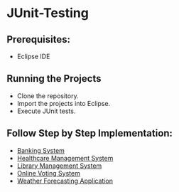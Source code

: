 # JUnit-Testing

## Prerequisites:  
- Eclipse IDE

## Running the Projects
- Clone the repository.
- Import the projects into Eclipse.
- Execute JUnit tests.

## Follow Step by Step Implementation:
+ [Banking System](https://github.com/prem-y/JUnit-Testing/blob/main/Guide/BankingSystem.md)
+ [Healthcare Management System](https://github.com/prem-y/JUnit-Testing/blob/main/Guide/HealthcareManagementSystem.md)
+ [Library Management System](https://github.com/prem-y/JUnit-Testing/blob/main/Guide/LibraryManagementSystem.md)
+ [Online Voting System](Guide/OnlineVotingSystem.md)
+ [Weather Forecasting Application](Guide/WeatherForecastingApplication.md)
